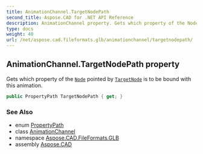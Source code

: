 ```yaml
---
title: AnimationChannel.TargetNodePath
second_title: Aspose.CAD for .NET API Reference
description: AnimationChannel property. Gets which property of the Node pointed by TargetNode is to be bound with this animation
type: docs
weight: 40
url: /net/aspose.cad.fileformats.glb/animationchannel/targetnodepath/
---
```

## AnimationChannel.TargetNodePath property

Gets which property of the [`Node`](../../node/) pointed by [`TargetNode`](../targetnode/) is to be bound with this animation.

```csharp
public PropertyPath TargetNodePath { get; }
```

### See Also

* enum [PropertyPath](../../propertypath/)
* class [AnimationChannel](../)
* namespace [Aspose.CAD.FileFormats.GLB](../../animationchannel/)
* assembly [Aspose.CAD](../../../)


